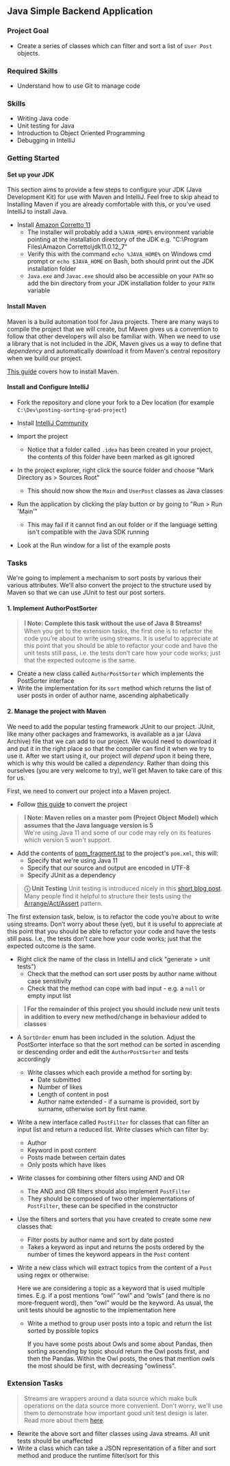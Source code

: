 ## Java Simple Backend Application 

### Project Goal

- Create a series of classes which can filter and sort a list of `User Post` objects.

### Required Skills

- Understand how to use Git to manage code

### Skills

- Writing Java code
- Unit testing for Java
- Introduction to Object Oriented Programming
- Debugging in IntelliJ

### Getting Started

#### Set up your JDK

This section aims to provide a few steps to configure your JDK (Java Development Kit) for use with Maven and IntelliJ. Feel free to skip ahead to Installing Maven if you are already comfortable with this, or you've used IntelliJ to install Java. 

- Install [Amazon Corretto 11](https://docs.aws.amazon.com/corretto/latest/corretto-11-ug/downloads-list.html)
   - The installer will probably add a `%JAVA_HOME%` environment variable pointing at the installation directory of the JDK e.g. "C:\Program Files\Amazon Corretto\jdk11.0.12_7"
   - Verify this with the command `echo %JAVA_HOME%` on Windows cmd prompt or `echo $JAVA_HOME` on Bash, both should print out the JDK installation folder
   - `Java.exe` and `Javac.exe` should also be accessible on your `PATH` so add the bin directory from your JDK installation folder to your `PATH` variable

#### Install Maven

Maven is a build automation tool for Java projects. There are many ways to compile the project that we will create, but Maven gives us a convention to follow that other developers will also be familiar with. When we need to use a library that is not included in the JDK, Maven gives us a way to define that _dependency_ and automatically download it from Maven's central repository when we build our project. 

[This guide](https://maven.apache.org/install.html) covers how to install Maven. 

#### Install and Configure IntelliJ

- Fork the repository and clone your fork to a Dev location (for example `C:\Dev\posting-sorting-grad-project`)
- Install [IntelliJ Community](https://www.jetbrains.com/idea/download/)
- Import the project
  - Notice that a folder called `.idea` has been created in your project, the contents of this folder have been marked as git ignored

- In the project explorer, right click the source folder and choose "Mark Directory as > Sources Root"
  - This should now show the `Main` and `UserPost` classes as Java classes
- Run the application by clicking the play button or by going to "Run > Run 'Main'"
  - This may fail if it cannot find an out folder or if the language setting isn't compatible with the Java SDK running
- Look at the Run window for a list of the example posts

### Tasks

We're going to implement a mechanism to sort posts by various their various attributes. We'll also convert the project to the structure used by Maven so that we can use JUnit to test our post sorters. 

#### 1. Implement AuthorPostSorter

> **❕ Note: Complete this task without the use of Java 8 Streams!**  
> When you get to the extension tasks, the first one is to refactor the code you’re about to write using streams. It is useful to appreciate at this point that you should be able to refactor your code and have the unit tests still pass, i.e. the tests don’t care how your code works; just that the expected outcome is the same.

- Create a new class called `AuthorPostSorter` which implements the PostSorter interface 
- Write the implementation for its `sort` method which returns the list of user posts in order of author name, ascending alphabetically

#### 2. Manage the project with Maven

We need to add the popular testing framework JUnit to our project. JUnit, like many other packages and frameworks, is available as a jar (Java Archive) file that we can add to our project. We would need to download it and put it in the right place so that the compiler can find it when we try to use it. After we start using it, our project will _depend_ upon it being there, which is why this would be called a _dependency_. Rather than doing this ourselves (you are very welcome to try), we'll get Maven to take care of this for us. 

First, we need to convert our project into a Maven project.
- Follow [this guide](https://www.jetbrains.com/help/idea/convert-a-regular-project-into-a-maven-project.html) to convert the project

> **❕ Note: Maven relies on a master pom (Project Object Model) which assumes that the Java language version is 5**  
> We're using Java 11 and some of our code may rely on its features which version 5 won't support.

- Add the contents of [pom_fragment.tst](pom_fragment.txt) to the project's `pom.xml`, this will:
  - Specify that we're using Java 11 
  - Specify that our source and output are encoded in UTF-8
  - Specify JUnit as a dependency

> **ⓘ Unit Testing**
> Unit testing is introduced nicely in this [short blog post](https://blog.testlodge.com/what-is-unit-testing/). Many people find it helpful to structure their tests using the [Arrange/Act/Assert](https://java-design-patterns.com/patterns/arrange-act-assert/) pattern.

The first extension task, below, is to refactor the code you’re about to write using streams. Don’t worry about these (yet), but it is useful to appreciate at this point that you should be able to refactor your code and have the tests still pass. I.e., the tests don’t care how your code works; just that the expected outcome is the same.
- Right click the name of the class in IntelliJ and click "generate > unit tests")
  - Check that the method can sort user posts by author name without case sensitivity
  - Check that the method can cope with bad input - e.g. a `null` or empty input list

> **❕ For the remainder of this project you should include new unit tests in addition to every new method/change in behaviour added to classes**

- A `SortOrder` enum has been included in the solution. Adjust the PostSorter interface so that the sort method can be sorted in ascending or descending order and edit the `AuthorPostSorter` and tests accordingly
  - Write classes which each provide a method for sorting by:
    - Date submitted
    - Number of likes
    - Length of content in post
    - Author name extended - if a surname is provided, sort by surname, otherwise sort by first name.


- Write a new interface called `PostFilter` for classes that can filter an input list and return a reduced list. Write classes which can filter by:
  - Author
  - Keyword in post content
  - Posts made between certain dates
  - Only posts which have likes


- Write classes for combining other filters using AND and OR
  - The AND and OR filters should also implement `PostFilter`
  - They should be composed of two other implementations of `PostFilter`, these can be specified in the constructor


- Use the filters and sorters that you have created to create some new classes that:
  - Filter posts by author name and sort by date posted
  - Takes a keyword as input and returns the posts ordered by the number of times the keyword appears in the `Post` content

- Write a new class which will extract topics from the content of a `Post` using regex or otherwise:

    Here we are considering a topic as a keyword that is used multiple times. E.g. if a post mentions “owl” “owl” and “owls” (and there is no more-frequent word), then “owl” would be the keyword. As usual, the unit tests should be agnostic to the implementation here
 
  - Write a method to group user posts into a topic and return the list sorted by possible topics

    If you have some posts about Owls and some about Pandas, then sorting ascending by topic should return the Owl posts first, and then the Pandas. Within the Owl posts, the ones that mention owls the most should be first, with decreasing "owliness".

### Extension Tasks

> Streams are wrappers around a data source which make bulk operations on the data source more convenient. Don't worry, we'll use them to demonstrate how important good unit test design is later. Read more about them [here](https://www.oracle.com/technical-resources/articles/Java/ma14-Java-se-8-streams.html).

- Rewrite the above sort and filter classes using Java streams. All unit tests should be unaffected
- Write a class which can take a JSON representation of a filter and sort method and produce the runtime filter/sort for this
